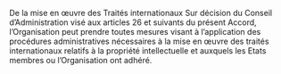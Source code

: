 De la mise en œuvre des
Traités internationaux
Sur décision du Conseil d’Administration visé aux articles 26 et suivants du présent Accord,
l’Organisation peut prendre toutes mesures visant à l’application des procédures administratives
nécessaires à la mise en œuvre des traités internationaux relatifs à la propriété intellectuelle et
auxquels les Etats membres ou l’Organisation ont adhéré.